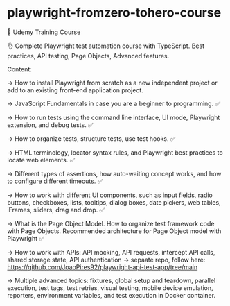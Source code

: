 # playwright-fromzero-tohero-course

📝 Udemy Training Course


👌 Complete Playwright test automation course with TypeScript. Best practices, API testing, Page Objects, Advanced features.


Content:

-> How to install Playwright from scratch as a new independent project or add to an existing front-end application project.

-> JavaScript Fundamentals in case you are a beginner to programming. ✅

-> How to run tests using the command line interface, UI mode, Playwright extension, and debug tests. ✅

-> How to organize tests, structure tests, use test hooks. ✅

-> HTML terminology, locator syntax rules, and Playwright best practices to locate web elements. ✅

-> Different types of assertions, how auto-waiting concept works, and how to configure different timeouts. ✅

-> How to work with different UI components, such as input fields, radio buttons, checkboxes, lists, tooltips, dialog boxes, date pickers, web tables, iFrames, sliders, drag and drop. ✅

-> What is the Page Object Model. How to organize test framework code with Page Objects. Recommended architecture for Page Object model with Playwright ✅

-> How to work with APIs: API mocking, API requests, intercept API calls, shared storage state, API authentication -> sepaate repo, follow here: https://github.com/JoaoPires92/playwright-api-test-app/tree/main 

-> Multiple advanced topics: fixtures, global setup and teardown, parallel execution, test tags, test retries, visual testing, mobile device emulation, reporters, environment variables, and test execution in Docker container.



